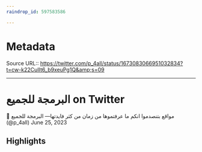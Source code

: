 ```yaml
---
raindrop_id: 597583586

---
```


# Metadata
Source URL:: https://twitter.com/p_4all/status/1673083066951032834?t=cw-k22CuIIt6_b9xeuPg1Q&amp;s=09


---
# البرمجة للجميع on Twitter

🚨 مواقع بتنصدموا انكم ما عرفتموها من زمان من كثر فايدتها— البرمجة للجميع (@p_4all) June 25, 2023

## Highlights
